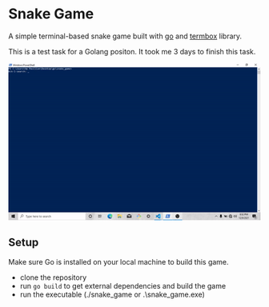 # Snake Game
A simple terminal-based snake game built with [go](//golang.org) and [termbox](//github.com/nsf/termbox-go) library.

This is a test task for a Golang positon. It took me 3 days to finish this task. 

![screencast](/assets/screencast.gif)

## Setup
Make sure Go is installed on your local machine to build this game.

- clone the repository
- run `go build` to get external dependencies and build the game
- run  the executable (./snake_game or .\snake_game.exe)
